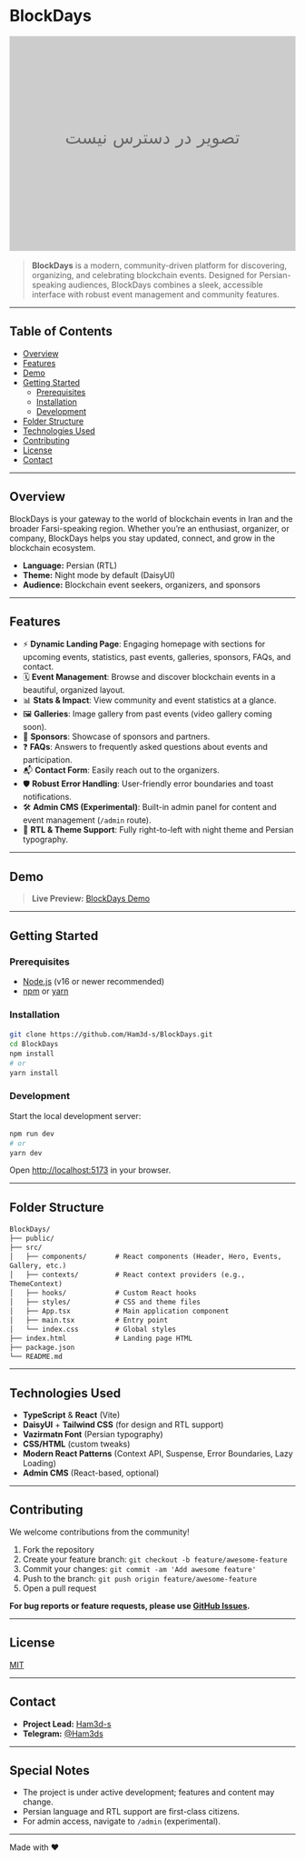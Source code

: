 # BlockDays

![BlockDays Banner](assets/banner.png)

> **BlockDays** is a modern, community-driven platform for discovering, organizing, and celebrating blockchain events. Designed for Persian-speaking audiences, BlockDays combines a sleek, accessible interface with robust event management and community features.

---

## Table of Contents

- [Overview](#overview)
- [Features](#features)
- [Demo](#demo)
- [Getting Started](#getting-started)
  - [Prerequisites](#prerequisites)
  - [Installation](#installation)
  - [Development](#development)
- [Folder Structure](#folder-structure)
- [Technologies Used](#technologies-used)
- [Contributing](#contributing)
- [License](#license)
- [Contact](#contact)

---

## Overview

BlockDays is your gateway to the world of blockchain events in Iran and the broader Farsi-speaking region. Whether you’re an enthusiast, organizer, or company, BlockDays helps you stay updated, connect, and grow in the blockchain ecosystem.

- **Language:** Persian (RTL)
- **Theme:** Night mode by default (DaisyUI)
- **Audience:** Blockchain event seekers, organizers, and sponsors

---

## Features

- ⚡ **Dynamic Landing Page**: Engaging homepage with sections for upcoming events, statistics, past events, galleries, sponsors, FAQs, and contact.
- 🗓️ **Event Management**: Browse and discover blockchain events in a beautiful, organized layout.
- 📊 **Stats & Impact**: View community and event statistics at a glance.
- 🖼️ **Galleries**: Image gallery from past events (video gallery coming soon).
- 🤝 **Sponsors**: Showcase of sponsors and partners.
- ❓ **FAQs**: Answers to frequently asked questions about events and participation.
- 📬 **Contact Form**: Easily reach out to the organizers.
- 🛡️ **Robust Error Handling**: User-friendly error boundaries and toast notifications.
- 🛠️ **Admin CMS (Experimental)**: Built-in admin panel for content and event management (`/admin` route).
- 🌙 **RTL & Theme Support**: Fully right-to-left with night theme and Persian typography.

---

## Demo

> **Live Preview:** [BlockDays Demo](https://ham3d-s.github.io/BlockDays) <!-- Replace with actual link if available -->

---

## Getting Started

### Prerequisites

- [Node.js](https://nodejs.org/) (v16 or newer recommended)
- [npm](https://www.npmjs.com/) or [yarn](https://yarnpkg.com/)

### Installation

```bash
git clone https://github.com/Ham3d-s/BlockDays.git
cd BlockDays
npm install
# or
yarn install
```

### Development

Start the local development server:

```bash
npm run dev
# or
yarn dev
```

Open [http://localhost:5173](http://localhost:5173) in your browser.

---

## Folder Structure

```
BlockDays/
├── public/
├── src/
│   ├── components/       # React components (Header, Hero, Events, Gallery, etc.)
│   ├── contexts/         # React context providers (e.g., ThemeContext)
│   ├── hooks/            # Custom React hooks
│   ├── styles/           # CSS and theme files
│   ├── App.tsx           # Main application component
│   ├── main.tsx          # Entry point
│   └── index.css         # Global styles
├── index.html            # Landing page HTML
├── package.json
└── README.md
```

---

## Technologies Used

- **TypeScript** & **React** (Vite)
- **DaisyUI** + **Tailwind CSS** (for design and RTL support)
- **Vazirmatn Font** (Persian typography)
- **CSS/HTML** (custom tweaks)
- **Modern React Patterns** (Context API, Suspense, Error Boundaries, Lazy Loading)
- **Admin CMS** (React-based, optional)

---

## Contributing

We welcome contributions from the community!

1. Fork the repository
2. Create your feature branch: `git checkout -b feature/awesome-feature`
3. Commit your changes: `git commit -am 'Add awesome feature'`
4. Push to the branch: `git push origin feature/awesome-feature`
5. Open a pull request

**For bug reports or feature requests, please use [GitHub Issues](https://github.com/Ham3d-s/BlockDays/issues).**

---

## License

[MIT](LICENSE)

---

## Contact

- **Project Lead:** [Ham3d-s](https://github.com/Ham3d-s)
- **Telegram:** [@Ham3ds](https://t.me/Ham3ds) <!-- Optional -->

---

## Special Notes

- The project is under active development; features and content may change.
- Persian language and RTL support are first-class citizens.
- For admin access, navigate to `/admin` (experimental).

---

Made with ❤️

